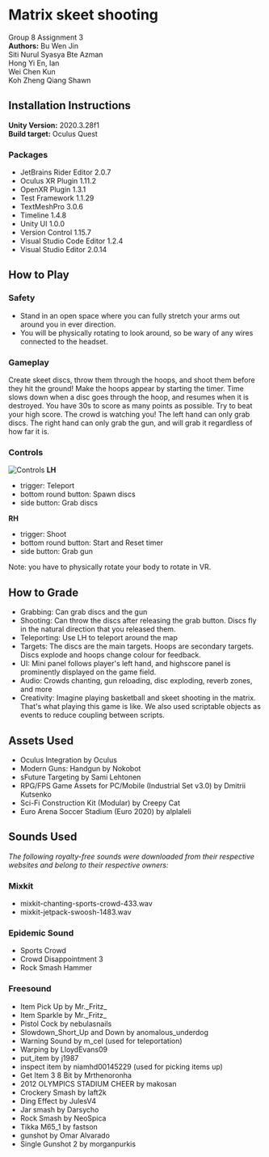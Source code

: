 # Matrix skeet shooting
Group 8 Assignment 3  
**Authors:**
Bu Wen Jin  
Siti Nurul Syasya Bte Azman  
Hong Yi En, Ian  
Wei Chen Kun  
Koh Zheng Qiang Shawn  

## Installation Instructions
**Unity Version:** 2020.3.28f1  
**Build target:** Oculus Quest

### Packages
- JetBrains Rider Editor 2.0.7
- Oculus XR Plugin 1.11.2
- OpenXR Plugin 1.3.1
- Test Framework 1.1.29
- TextMeshPro 3.0.6
- Timeline 1.4.8
- Unity UI 1.0.0
- Version Control 1.15.7
- Visual Studio Code Editor 1.2.4
- Visual Studio Editor 2.0.14

## How to Play
### Safety
- Stand in an open space where you can fully stretch your arms out around you in ever direction.  
- You will be physically rotating to look around, so be wary of any wires connected to the headset.

### Gameplay
Create skeet discs, throw them through the hoops, and shoot them before they hit the ground! 
Make the hoops appear by starting the timer. Time slows down when a disc goes through the hoop, and resumes when it is destroyed.
You have 30s to score as many points as possible. Try to beat your high score. The crowd is watching you!
The left hand can only grab discs.
The right hand can only grab the gun, and will grab it regardless of how far it is.

### Controls
![Controls](Controls.png)
**LH**  
- trigger: Teleport
- bottom round button: Spawn discs
- side button: Grab discs  

**RH**  
- trigger: Shoot
- bottom round button: Start and Reset timer
- side button: Grab gun 

Note: you have to physically rotate your body to rotate in VR.

## How to Grade
- Grabbing: Can grab discs and the gun
- Shooting: Can throw the discs after releasing the grab button. Discs fly in the natural direction that you released them.
- Teleporting: Use LH to teleport around the map
- Targets: The discs are the main targets. Hoops are secondary targets. Discs explode and hoops change colour for feedback.
- UI: Mini panel follows player's left hand, and highscore panel is prominently displayed on the game field.
- Audio: Crowds chanting, gun reloading, disc exploding, reverb zones, and more  
- Creativity: Imagine playing basketball and skeet shooting in the matrix. That's what playing this game is like. We also used scriptable objects as events to reduce coupling between scripts.

## Assets Used
- Oculus Integration by Oculus
- Modern Guns: Handgun by Nokobot
- sFuture Targeting by Sami Lehtonen
- RPG/FPS Game Assets for PC/Mobile (Industrial Set v3.0) by Dmitrii Kutsenko
- Sci-Fi Construction Kit (Modular) by Creepy Cat
- Euro Arena Soccer Stadium (Euro 2020) by alplaleli


## Sounds Used
_The following royalty-free sounds were downloaded from their respective websites and belong to their respective owners:_
### Mixkit
- mixkit-chanting-sports-crowd-433.wav
- mixkit-jetpack-swoosh-1483.wav

### Epidemic Sound
- Sports Crowd
- Crowd Disappointment 3
- Rock Smash Hammer

### Freesound
- Item Pick Up by Mr.\_Fritz\_
- Item Sparkle by Mr.\_Fritz\_
- Pistol Cock by nebulasnails
- Slowdown\_Short\_Up and Down by anomalous\_underdog
- Warning Sound by m\_cel (used for teleportation)
- Warping by LloydEvans09
- put\_item by j1987
- inspect item by niamhd00145229 (used for picking items up)
- Get Item 3 8 Bit by Mrthenoronha
- 2012 OLYMPICS STADIUM CHEER by makosan
- Crockery Smash by laft2k
- Ding Effect by JulesV4
- Jar smash by Darsycho
- Rock Smash by NeoSpica
- Tikka M65\_1 by fastson
- gunshot by Omar Alvarado
- Single Gunshot 2 by morganpurkis
 
